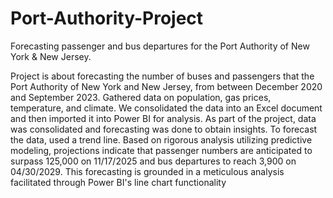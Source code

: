 # Port-Authority-Project
Forecasting passenger and bus departures for the Port Authority of New York &amp; New Jersey.

Project is about forecasting the number of buses and passengers that the Port Authority of New York and New Jersey, from between December 2020 and September 2023. Gathered data on population, gas prices, temperature, and climate. We consolidated the data into an Excel document and then imported it into Power BI for analysis. As part of the project, data was consolidated and forecasting was done to obtain insights. To forecast the data, used a trend line. Based on rigorous analysis utilizing predictive modeling, projections indicate that passenger numbers are anticipated to surpass 125,000 on 11/17/2025 and bus departures to reach 3,900 on 04/30/2029. This forecasting is grounded in a meticulous analysis facilitated through Power BI's line chart functionality


